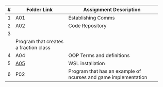 |  #  | Folder Link                            | Assignment Description                               |
| :-: | -------------------------------------- | ---------------------------------------------------- |
|  1  | A01 | Establishing Comms |
|  2  | A02 | Code Repository |
|  3  | 
      | Program that creates a fraction class |
|  4  | A04 | OOP Terms and definitions 
|  5  | [A05](https://github.com/nelo-igwe/4883-Prog-Tech-nelo-igwe/tree/main/A05)| WSL installation | 
|  6  | P02 | Program that has an example of ncurses and game implementation |


